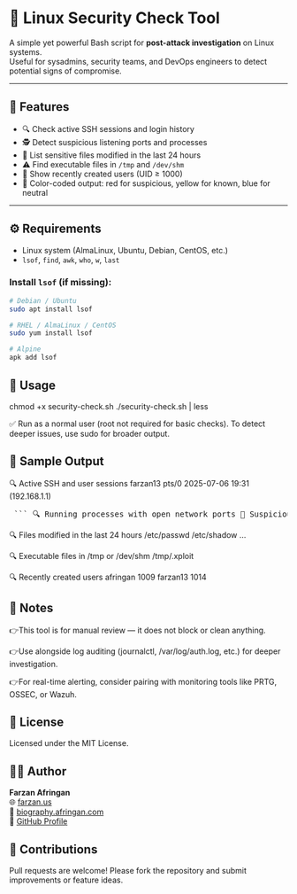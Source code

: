 # 🔐 Linux Security Check Tool

A simple yet powerful Bash script for **post-attack investigation** on Linux systems.  
Useful for sysadmins, security teams, and DevOps engineers to detect potential signs of compromise.

---

## 🚀 Features

- 🔍 Check active SSH sessions and login history
- 🕵️ Detect suspicious listening ports and processes
- 📂 List sensitive files modified in the last 24 hours
- ⚠️ Find executable files in `/tmp` and `/dev/shm`
- 👥 Show recently created users (UID ≥ 1000)
- 🎯 Color-coded output: red for suspicious, yellow for known, blue for neutral

---

## ⚙️ Requirements

- Linux system (AlmaLinux, Ubuntu, Debian, CentOS, etc.)
- `lsof`, `find`, `awk`, `who`, `w`, `last`

### Install `lsof` (if missing):

```bash
# Debian / Ubuntu
sudo apt install lsof

# RHEL / AlmaLinux / CentOS
sudo yum install lsof

# Alpine
apk add lsof
```

## 📄 Usage
chmod +x security-check.sh
./security-check.sh | less

✅ Run as a normal user (root not required for basic checks).
To detect deeper issues, use sudo for broader output.


## 🧪 Sample Output

🔍 Active SSH and user sessions
farzan13 pts/0        2025-07-06 19:31 (192.168.1.1)


<pre> ``` 🔍 Running processes with open network ports 🚨 Suspicious: nc 48837 farzan13 ... TCP *:4444 (LISTEN) ⚠️ Known service: sshd 923 root ... TCP *:22 (LISTEN) ``` </pre>


🔍 Files modified in the last 24 hours
/etc/passwd
/etc/shadow
...

🔍 Executable files in /tmp or /dev/shm
/tmp/.xploit

🔍 Recently created users
afringan     1009
farzan13     1014


## 📌 Notes
👉This tool is for manual review — it does not block or clean anything.

👉Use alongside log auditing (journalctl, /var/log/auth.log, etc.) for deeper investigation.

👉For real-time alerting, consider pairing with monitoring tools like PRTG, OSSEC, or Wazuh.


## 📄 License
Licensed under the MIT License.

## 🙋‍♂️ Author

**Farzan Afringan**  
🌐 [farzan.us](https://farzan.us)  
📄 [biography.afringan.com](https://biography.afringan.com)  
🐙 [GitHub Profile](https://github.com/farzan-dev13)

## 🤝 Contributions

Pull requests are welcome!
Please fork the repository and submit improvements or feature ideas.



